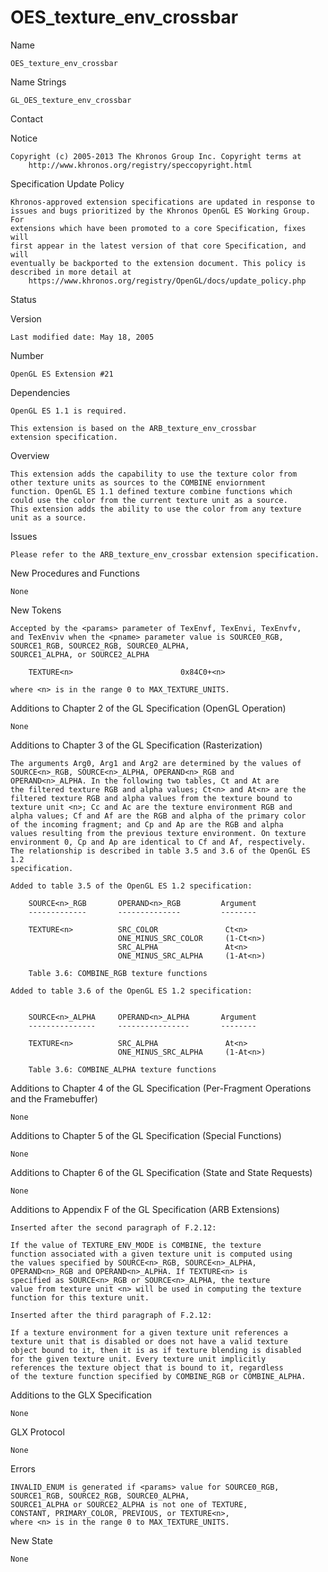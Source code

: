 # OES_texture_env_crossbar

Name

    OES_texture_env_crossbar

Name Strings

    GL_OES_texture_env_crossbar

Contact
    

Notice

    Copyright (c) 2005-2013 The Khronos Group Inc. Copyright terms at
        http://www.khronos.org/registry/speccopyright.html

Specification Update Policy

    Khronos-approved extension specifications are updated in response to
    issues and bugs prioritized by the Khronos OpenGL ES Working Group. For
    extensions which have been promoted to a core Specification, fixes will
    first appear in the latest version of that core Specification, and will
    eventually be backported to the extension document. This policy is
    described in more detail at
        https://www.khronos.org/registry/OpenGL/docs/update_policy.php

Status


Version

    Last modified date: May 18, 2005

Number

    OpenGL ES Extension #21    

Dependencies

    OpenGL ES 1.1 is required.

    This extension is based on the ARB_texture_env_crossbar
    extension specification.

Overview

    This extension adds the capability to use the texture color from
    other texture units as sources to the COMBINE enviornment
    function. OpenGL ES 1.1 defined texture combine functions which
    could use the color from the current texture unit as a source. 
    This extension adds the ability to use the color from any texture 
    unit as a source.

Issues

    Please refer to the ARB_texture_env_crossbar extension specification.


New Procedures and Functions

    None

New Tokens

    Accepted by the <params> parameter of TexEnvf, TexEnvi, TexEnvfv,
    and TexEnviv when the <pname> parameter value is SOURCE0_RGB,
    SOURCE1_RGB, SOURCE2_RGB, SOURCE0_ALPHA,
    SOURCE1_ALPHA, or SOURCE2_ALPHA

        TEXTURE<n>                        0x84C0+<n>

    where <n> is in the range 0 to MAX_TEXTURE_UNITS.

Additions to Chapter 2 of the GL Specification (OpenGL Operation)

    None

Additions to Chapter 3 of the GL Specification (Rasterization)

    The arguments Arg0, Arg1 and Arg2 are determined by the values of
    SOURCE<n>_RGB, SOURCE<n>_ALPHA, OPERAND<n>_RGB and
    OPERAND<n>_ALPHA. In the following two tables, Ct and At are
    the filtered texture RGB and alpha values; Ct<n> and At<n> are the
    filtered texture RGB and alpha values from the texture bound to
    texture unit <n>; Cc and Ac are the texture environment RGB and
    alpha values; Cf and Af are the RGB and alpha of the primary color
    of the incoming fragment; and Cp and Ap are the RGB and alpha
    values resulting from the previous texture environment. On texture
    environment 0, Cp and Ap are identical to Cf and Af, respectively.
    The relationship is described in table 3.5 and 3.6 of the OpenGL ES 1.2
    specification.

    Added to table 3.5 of the OpenGL ES 1.2 specification:

        SOURCE<n>_RGB       OPERAND<n>_RGB         Argument
        -------------       --------------         --------

        TEXTURE<n>          SRC_COLOR               Ct<n>
                            ONE_MINUS_SRC_COLOR     (1-Ct<n>)
                            SRC_ALPHA               At<n>
                            ONE_MINUS_SRC_ALPHA     (1-At<n>)

        Table 3.6: COMBINE_RGB texture functions

    Added to table 3.6 of the OpenGL ES 1.2 specification:


        SOURCE<n>_ALPHA     OPERAND<n>_ALPHA       Argument
        ---------------     ----------------       --------

        TEXTURE<n>          SRC_ALPHA               At<n>
                            ONE_MINUS_SRC_ALPHA     (1-At<n>)

        Table 3.6: COMBINE_ALPHA texture functions

Additions to Chapter 4 of the GL Specification (Per-Fragment Operations
and the Framebuffer)

    None

Additions to Chapter 5 of the GL Specification (Special Functions)

    None

Additions to Chapter 6 of the GL Specification (State and State Requests)

    None

Additions to Appendix F of the GL Specification (ARB Extensions)

    Inserted after the second paragraph of F.2.12:

    If the value of TEXTURE_ENV_MODE is COMBINE, the texture
    function associated with a given texture unit is computed using
    the values specified by SOURCE<n>_RGB, SOURCE<n>_ALPHA,
    OPERAND<n>_RGB and OPERAND<n>_ALPHA. If TEXTURE<n> is
    specified as SOURCE<n>_RGB or SOURCE<n>_ALPHA, the texture
    value from texture unit <n> will be used in computing the texture
    function for this texture unit.

    Inserted after the third paragraph of F.2.12:

    If a texture environment for a given texture unit references a
    texture unit that is disabled or does not have a valid texture
    object bound to it, then it is as if texture blending is disabled 
    for the given texture unit. Every texture unit implicitly 
    references the texture object that is bound to it, regardless 
    of the texture function specified by COMBINE_RGB or COMBINE_ALPHA.

Additions to the GLX Specification

    None

GLX Protocol

    None

Errors

    INVALID_ENUM is generated if <params> value for SOURCE0_RGB,
    SOURCE1_RGB, SOURCE2_RGB, SOURCE0_ALPHA,
    SOURCE1_ALPHA or SOURCE2_ALPHA is not one of TEXTURE,
    CONSTANT, PRIMARY_COLOR, PREVIOUS, or TEXTURE<n>,
    where <n> is in the range 0 to MAX_TEXTURE_UNITS.

New State

    None
